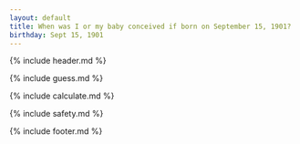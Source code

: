 ```yaml
---
layout: default
title: When was I or my baby conceived if born on September 15, 1901?
birthday: Sept 15, 1901
---
```


{% include header.md %}

{% include guess.md %}

{% include calculate.md %}

{% include safety.md %}

{% include footer.md %}




